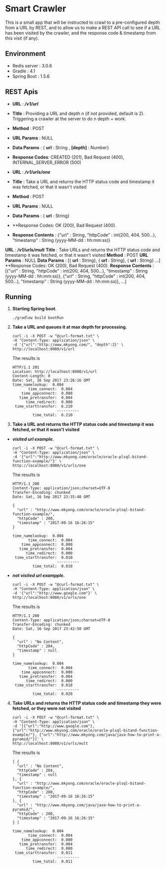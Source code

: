 Smart Crawler
=============

This is a small app that will be instructed to crawl to a pre-configured depth from a URL by REST, and
to allow us to make a REST API call to see if a URL has been visited by the crawler, and the response code & timestamp from this visit (if any).

## Environment
  - Redis server : 3.0.6
  - Gradle : 4.1
  - Spring Boot : 1.5.6

## REST Apis

+ **URL** : ___/v1/url___
+ **Title** : Providing a URL and depth n (if not provided, default is 2). Triggering a crawler at the server to do n depth + work.
+ **Method** : POST
+ **URL Params** :  NULL
+ **Data Params** : { **url** :  String ,  **[depth]** : Number}
+ **Response Codes**: CREATED (201), Bad Request (400), INTERNAL_SERVER_ERROR (500)

+ **URL** : ___/v1/urls/one___
+ **Title** : Take a URL and returns the HTTP status code and timestamp it was fetched, or that it wasn't visited
+ **Method** : POST
+ **URL Params** :  NULL
+ **Data Params** : { **url** :  String}
+ **Response Codes: OK (200), Bad Request (400).
+ **Response Contents** : {"url" : String, "httpCode" : int(200, 404, 500...), "timestamp" : String (yyyy-MM-dd : hh:mm:ss)}


**URL** : ___/v1/urls/mult___
**Title** : Take URLs and returns the HTTP status code and timestamp it was fetched, or that it wasn't visited
**Method** : POST
**URL Params** :  NULL
**Data Params** : [{ **url** :  String}, { **url** :  String}, { **url** :  String} ...]
**Response Codes: OK (200), Bad Request (400).
**Response Contents** : [{"url" : String, "httpCode" : int(200, 404, 500...), "timestamp" : String (yyyy-MM-dd : hh:mm:ss)}, {"url" : String, "httpCode" : int(200, 404, 500...), "timestamp" : String (yyyy-MM-dd : hh:mm:ss)}, ...]

## Running

1. __Starting Spring boot__.
    ```shell
    ./gradlew build bootRun
    ```

2. __Take a URL and queues it at max depth for processing.__
    ```curl
    curl -i -X POST -w "@curl-format.txt" \
    -H "Content-Type: application/json" \
    -d '{"url":"http://www.mkyong.com/", "depth":2}' \
    http://localhost:8080/v1/url
    ```
    The results is
    ```shell
    HTTP/1.1 201 
    Location: http://localhost:8080/v1/url
    Content-Length: 0
    Date: Sat, 16 Sep 2017 23:26:16 GMT
    time_namelookup:  0.004
           time_connect:  0.004
        time_appconnect:  0.000
       time_pretransfer:  0.004
          time_redirect:  0.000
     time_starttransfer:  6.210
                        ----------
             time_total:  6.210
    ```

3. __Take a URL and returns the HTTP status code and timestamp it was fetched, or that it wasn't visited__

  - ___visited url example.___
    ``` curl
    curl -i -X POST -w "@curl-format.txt" \
    -H "Content-Type: application/json" \
    -d '{"url":"http://www.mkyong.com/oracle/oracle-plsql-bitand-function-example/"}' \
    http://localhost:8080/v1/urls/one
    ```
    The results is
    ```shell
    HTTP/1.1 200 
    Content-Type: application/json;charset=UTF-8
    Transfer-Encoding: chunked
    Date: Sat, 16 Sep 2017 23:35:48 GMT

    {
      "url" : "http://www.mkyong.com/oracle/oracle-plsql-bitand-function-example/",
      "httpCode" : 200,
      "timestamp" : "2017-09-16 16:26:15"
    }

    time_namelookup:  0.004
           time_connect:  0.004
        time_appconnect:  0.000
       time_pretransfer:  0.004
          time_redirect:  0.000
     time_starttransfer:  0.010
                        ----------
             time_total:  0.010

    ```

  - ___not visited url exampple.___
    ```cull
    curl -i -X POST -w "@curl-format.txt" \
    -H "Content-Type: application/json" \
    -d '{"url":"http://www.google.com"}' \
    http://localhost:8080/v1/urls/one
    ```

    The results is
    ``` shell
    HTTP/1.1 200 
    Content-Type: application/json;charset=UTF-8
    Transfer-Encoding: chunked
    Date: Sat, 16 Sep 2017 23:42:50 GMT

    {
      "url" : "No Content",
      "httpCode" : 204,
      "timestamp" : null
    }

    time_namelookup:  0.004
           time_connect:  0.004
        time_appconnect:  0.000
       time_pretransfer:  0.004
          time_redirect:  0.000
     time_starttransfer:  0.018
                        ----------
             time_total:  0.020
    ```

4. __Take URLs and returns the HTTP status code and timestamp they were fetched, or they were not visited__
    ```cull
    curl -i -X POST -w "@curl-format.txt" \
    -H "Content-Type: application/json" \
    -d '[{"url":"http://www.google.com"}, {"url":"http://www.mkyong.com/oracle/oracle-plsql-bitand-function-example/"}, {"url":"http://www.mkyong.com/java/java-how-to-print-a-pyramid/"}]' \
    http://localhost:8080/v1/urls/mult
    ```

    The results is

    ```shell
    [ {
      "url" : "No Content",
      "httpCode" : 204,
      "timestamp" : null
    }, {
      "url" : "http://www.mkyong.com/oracle/oracle-plsql-bitand-function-example/",
      "httpCode" : 200,
      "timestamp" : "2017-09-16 16:26:15"
    }, {
      "url" : "http://www.mkyong.com/java/java-how-to-print-a-pyramid/",
      "httpCode" : 200,
      "timestamp" : "2017-09-16 16:26:15"
    } ]

    time_namelookup:  0.004
           time_connect:  0.004
        time_appconnect:  0.000
       time_pretransfer:  0.004
          time_redirect:  0.000
     time_starttransfer:  0.011
                        ----------
             time_total:  0.011
    ```
